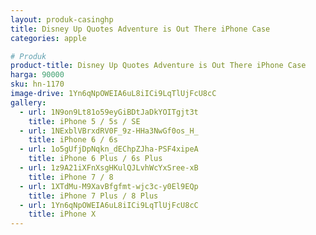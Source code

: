 ```yaml
---
layout: produk-casinghp
title: Disney Up Quotes Adventure is Out There iPhone Case
categories: apple

# Produk
product-title: Disney Up Quotes Adventure is Out There iPhone Case
harga: 90000
sku: hn-1170
image-drive: 1Yn6qNpOWEIA6uL8iICi9LqTlUjFcU8cC
gallery:
  - url: 1N9on9Lt81o59eyGiBDtJaDkYOITgjt3t
    title: iPhone 5 / 5s / SE
  - url: 1NExblVBrxdRV0F_9z-HHa3NwGf0os_H_
    title: iPhone 6 / 6s
  - url: 1o5gUfjDpNqkn_dEChpZJha-PSF4xipeA
    title: iPhone 6 Plus / 6s Plus
  - url: 1z9A21iXFnXsgHKulQJLvhWcYxSree-xB
    title: iPhone 7 / 8
  - url: 1XTdMu-M9XavBfgfmt-wjc3c-y0El9EQp
    title: iPhone 7 Plus / 8 Plus
  - url: 1Yn6qNpOWEIA6uL8iICi9LqTlUjFcU8cC
    title: iPhone X
---
```

